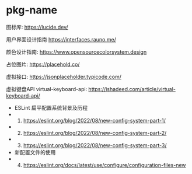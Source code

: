 # pkg-name

图标库:
https://lucide.dev/

用户界面设计指南
https://interfaces.rauno.me/

颜色设计指南:
https://www.opensourcecolorsystem.design

占位图片:
https://placehold.co/

虚拟接口:
https://jsonplaceholder.typicode.com/

虚拟键盘API virtual-keyboard-api:
https://ishadeed.com/article/virtual-keyboard-api/

* ESLint 扁平配置系统背景及历程
* 1. https://eslint.org/blog/2022/08/new-config-system-part-1/
* 2. https://eslint.org/blog/2022/08/new-config-system-part-2/
* 3. https://eslint.org/blog/2022/08/new-config-system-part-3/
* 新配置文件的使用
* 4. https://eslint.org/docs/latest/use/configure/configuration-files-new
